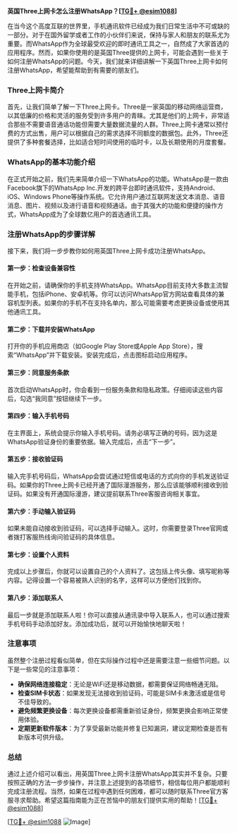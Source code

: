 **英国Three上网卡怎么注册WhatsApp？[[TG💪+ @esim1088](https://t.me/s/esim1088)]**

在当今这个高度互联的世界里，手机通讯软件已经成为我们日常生活中不可或缺的一部分。对于在国外留学或者工作的小伙伴们来说，保持与家人和朋友的联系尤为重要。而WhatsApp作为全球最受欢迎的即时通讯工具之一，自然成了大家首选的应用程序。然而，如果你使用的是英国Three提供的上网卡，可能会遇到一些关于如何注册WhatsApp的问题。今天，我们就来详细讲解一下英国Three上网卡如何注册WhatsApp，希望能帮助到有需要的朋友们。

### Three上网卡简介

首先，让我们简单了解一下Three上网卡。Three是一家英国的移动网络运营商，以其低廉的价格和灵活的服务受到许多用户的青睐。尤其是他们的上网卡，非常适合那些不需要语音通话功能但需要大量数据流量的人群。Three上网卡通常以预付费的方式出售，用户可以根据自己的需求选择不同额度的数据包。此外，Three还提供了多种套餐选择，比如适合短时间使用的临时卡，以及长期使用的月度套餐。

### WhatsApp的基本功能介绍

在正式开始之前，我们先来简单介绍一下WhatsApp的功能。WhatsApp是一款由Facebook旗下的WhatsApp Inc.开发的跨平台即时通讯软件，支持Android、iOS、Windows Phone等操作系统。它允许用户通过互联网发送文本消息、语音消息、图片、视频以及进行语音和视频通话。由于其强大的功能和便捷的操作方式，WhatsApp成为了全球数亿用户的首选通讯工具。

### 注册WhatsApp的步骤详解

接下来，我们将一步步教你如何用英国Three上网卡成功注册WhatsApp。

#### 第一步：检查设备兼容性

在开始之前，请确保你的手机支持WhatsApp。WhatsApp目前支持大多数主流智能手机，包括iPhone、安卓机等。你可以访问WhatsApp官方网站查看具体的兼容机型列表。如果你的手机不在支持名单内，那么可能需要考虑更换设备或使用其他通讯工具。

#### 第二步：下载并安装WhatsApp

打开你的手机应用商店（如Google Play Store或Apple App Store），搜索“WhatsApp”并下载安装。安装完成后，点击图标启动应用程序。

#### 第三步：同意服务条款

首次启动WhatsApp时，你会看到一份服务条款和隐私政策。仔细阅读这些内容后，勾选“我同意”按钮继续下一步。

#### 第四步：输入手机号码

在主界面上，系统会提示你输入手机号码。请务必填写正确的号码，因为这是WhatsApp验证身份的重要依据。输入完成后，点击“下一步”。

#### 第五步：接收验证码

输入完手机号码后，WhatsApp会尝试通过短信或电话的方式向你的手机发送验证码。如果你的Three上网卡已经开通了国际漫游服务，那么应该能够顺利接收到验证码。如果没有开通国际漫游，建议提前联系Three客服咨询相关事宜。

#### 第六步：手动输入验证码

如果未能自动接收到验证码，可以选择手动输入。这时，你需要登录Three官网或者拨打客服热线询问验证码的具体信息。

#### 第七步：设置个人资料

完成以上步骤后，你就可以设置自己的个人资料了。这包括上传头像、填写昵称等内容。记得设置一个容易被熟人识别的名字，这样可以方便他们找到你。

#### 第八步：添加联系人

最后一步就是添加联系人啦！你可以直接从通讯录中导入联系人，也可以通过搜索手机号码手动添加好友。添加成功后，就可以开始愉快地聊天啦！

### 注意事项

虽然整个注册过程看似简单，但在实际操作过程中还是需要注意一些细节问题。以下是一些常见的注意事项：

- **确保网络连接稳定**：无论是WiFi还是移动数据，都需要保证网络畅通无阻。
- **检查SIM卡状态**：如果发现无法接收到验证码，可能是SIM卡未激活或是信号不佳导致的。
- **避免频繁更换设备**：每次更换设备都需重新验证身份，频繁更换会影响正常使用体验。
- **定期更新软件版本**：为了享受最新功能并修复已知漏洞，建议定期检查是否有新版本可供升级。

### 总结

通过上述介绍可以看出，用英国Three上网卡注册WhatsApp其实并不复杂。只要按照正确的方法一步步操作，并注意上述提到的各项细节，相信每位用户都能顺利完成注册流程。当然，如果在过程中遇到任何困难，都可以随时联系Three官方客服寻求帮助。希望这篇指南能为正在苦恼中的朋友们提供实用的帮助！[[TG💪+ @esim1088](https://t.me/s/esim1088)]

[[TG💪+ @esim1088](https://t.me/s/esim1088) ![Image](https://i.postimg.cc/4NQfJmqS/Snipaste-2025-05-13-00-14-12.png)]